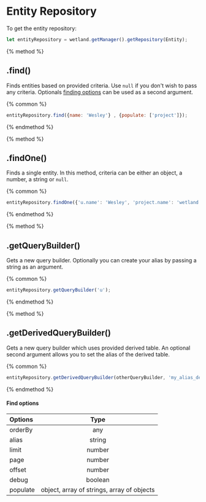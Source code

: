 # Entity Repository
To get the entity repository:

```js
let entityRepository = wetland.getManager().getRepository(Entity);
```

{% method %}
## .find()
Finds entities based on provided criteria. Use `null` if you don't wish to pass any criteria.
Optionals [finding options](#find-options) can be used as a second argument.

{% common %}
```js
entityRepository.find({name: 'Wesley'} , {populate: ['project']});
```
{% endmethod %}

{% method %}
## .findOne()
Finds a single entity. In this method, criteria can be either an object, a number, a string or `null`.

{% common %}
```js
entityRepository.findOne({'u.name': 'Wesley', 'project.name': 'wetland'}, {alias: 'u', populate: ['u.project']});
```
{% endmethod %}

{% method %}
## .getQueryBuilder()
Gets a new query builder. Optionally you can create your alias by passing a string as an argument.

{% common %}
```js
entityRepository.getQueryBuilder('u');
```
{% endmethod %}

{% method %}
## .getDerivedQueryBuilder()
Gets a new query builder which uses provided derived table. An optional second argument allows you to set the alias of the derived table.

{% common %}
```js
entityRepository.getDerivedQueryBuilder(otherQueryBuilder, 'my_alias_derived');
```
{% endmethod %}

#### Find options

|  Options  |                Type                         |
|:----------|:-------------------------------------------:|
| orderBy   | any                                         |
| alias     | string                                      |
| limit     | number                                      |
| page      | number                                      |
| offset    | number                                      |
| debug     | boolean                                     |
| populate  | object,  array of strings, array of objects |
